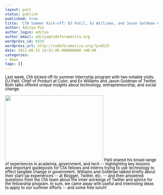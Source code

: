 ```yaml
---
layout: post
status: publish
published: true
title: 'CfA Summer Kick-off: DJ Patil, Ev Williams, and Jason Goldman Come to CfA'
author: Aditya Pai
author_login: aditya
author_email: aditya@codeforamerica.org
wordpress_id: 6525
wordpress_url: http://codeforamerica.org/?p=6525
date: 2011-06-15 14:52:00.000000000 +00:00
categories:
- News
tags: []
---
```

<div>
<p id="internal-source-marker_0.8923981641419232"><span style="font-size: 13px; line-height: 13px; color: #000000;">Last week, CfA kicked off its summer internship program with two notable visits: DJ Patil, Chief of Product at Color, and Ev Williams and Jason Goldman of Twitter. Both talks offered unique insights about technology, entrepreneurship, and social change. </span></p>
<span style="font-size: 13px; line-height: 13px;"> </span><span style="font-size: 13px; line-height: 13px;"><a href="http://codeforamerica.org/wp-content/uploads/2011/06/DJ.jpg"></a><a href="http://codeforamerica.org/wp-content/uploads/2011/06/DJ.jpg"></a><a href="http://codeforamerica.org/wp-content/uploads/2011/06/EvandJason_1.jpg"><img class="alignright" title="EvandJason_1" src="http://codeforamerica.org/wp-content/uploads/2011/06/EvandJason_1.jpg" alt="" width="323" height="217" /></a> <span style="color: #000000;">Patil shared his broad range of experiences in academia, government, and tech -- highlighting key lessons and important guideposts for CfA fellows and interns trying to use technology to effect tangible change in government. Williams and Goldman talked briefly about their start-up experiences -- at Blogger, Twitter, etc. -- and then answered questions from the CfA team about the inner workings of Twitter and advice for the fellowship program. In sum, we came away with useful and interesting ideas to apply to our summer efforts -- and some free lunch! </span></span>

</div>
<span style="font-family: Georgia, 'Times New Roman', 'Bitstream Charter', Times, serif; font-size: 13px; line-height: 19px;">
</span>

&nbsp;
